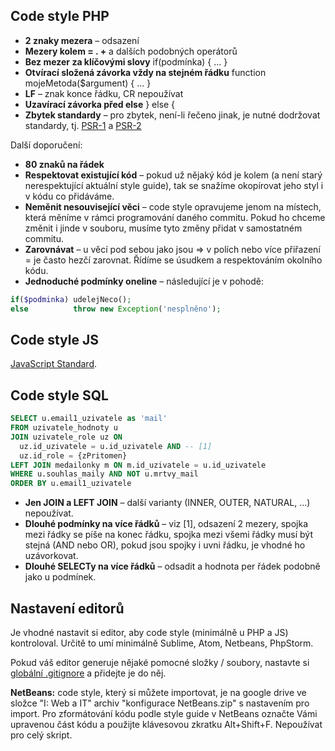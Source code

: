 
## Code style PHP

- __2 znaky mezera__ – odsazení
- __Mezery kolem = . +__ a dalších podobných operátorů
- __Bez mezer za klíčovými slovy__ if(podmínka) { ... }
- __Otvírací složená závorka vždy na stejném řádku__ function mojeMetoda($argument) { ... }
- __LF__ – znak konce řádku, CR nepoužívat
- __Uzavírací závorka před else__ } else {
- __Zbytek standardy__ – pro zbytek, není-li řečeno jinak, je nutné dodržovat standardy, tj. [PSR-1](http://www.php-fig.org/psr/psr-1/) a [PSR-2](http://www.php-fig.org/psr/psr-2/)

Další doporučení:

- __80 znaků na řádek__
- __Respektovat existující kód__ – pokud už nějaký kód je kolem (a není starý nerespektující aktuální style guide), tak se snažíme okopírovat jeho styl i v kódu co přidáváme.
- __Neměnit nesouvisející věci__ – code style opravujeme jenom na místech, která měníme v rámci programování daného commitu. Pokud ho chceme změnit i jinde v souboru, musíme tyto změny přidat v samostatném commitu.
- __Zarovnávat__ – u věcí pod sebou jako jsou => v polích nebo více přiřazení = je často hezčí zarovnat. Řídíme se úsudkem a respektováním okolního kódu.
- __Jednoduché podmínky oneline__ – následující je v pohodě:

```php
if($podminka) udelejNeco();
else          throw new Exception('nesplněno');
```

## Code style JS

[JavaScript Standard](https://standardjs.com/).

## Code style SQL

```sql
SELECT u.email1_uzivatele as 'mail'
FROM uzivatele_hodnoty u
JOIN uzivatele_role uz ON
  uz.id_uzivatele = u.id_uzivatele AND -- [1]
  uz.id_role = {zPritomen}
LEFT JOIN medailonky m ON m.id_uzivatele = u.id_uzivatele
WHERE u.souhlas_maily AND NOT u.mrtvy_mail
ORDER BY u.email1_uzivatele
```

- __Jen JOIN a LEFT JOIN__ – další varianty (INNER, OUTER, NATURAL, ...) nepoužívat.
- __Dlouhé podmínky na více řádků__ – viz [1], odsazení 2 mezery, spojka mezi řádky se píše na konec řádku, spojka mezi všemi řádky musí být stejná (AND nebo OR), pokud jsou spojky i uvni řádku, je vhodné ho uzávorkovat.
- __Dlouhé SELECTy na více řádků__ – odsadit a hodnota per řádek podobně jako u podmínek.

## Nastavení editorů

Je vhodné nastavit si editor, aby code style (minimálně u PHP a JS) kontroloval. Určitě to umí minimálně Sublime, Atom, Netbeans, PhpStorm.

Pokud váš editor generuje nějaké pomocné složky / soubory, nastavte si [globální .gitignore](https://davidwalsh.name/global-gitignore) a přidejte je do něj.

__NetBeans:__ code style, který si můžete importovat, je na google drive ve složce "I: Web a IT" archiv "konfigurace NetBeans.zip" s nastavením pro import. Pro zformátování kódu podle style guide v NetBeans označte Vámi upravenou část kódu a použijte klávesovou zkratku Alt+Shift+F. Nepoužívat pro celý skript.

